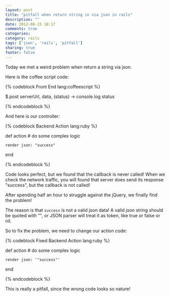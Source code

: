 ```yaml
---
layout: post
title: "pitfall when return string in via json in rails"
description: ""
date: 2012-08-15 18:17
comments: true
categories: 
category: rails
tags: ['json', 'rails', 'pitfall']
sharing: true
footer: false
---
```

Today we met a weird problem when return a string via json.

Here is the coffee script code:

{% codeblock Front End lang:coffeescript %}

$.post serverUrl, data, (status) ->
	console.log status

{% endcodeblock %}

And here is our controller:

{% codeblock Backend Action lang:ruby %}

def action
	# do some complex logic
	
	render json: "success"
end

{% endcodeblock %}

Code looks perfect, but we found that the callback is never called! When we check the network traffic, you will found that server does send its response "success", but the callback is not called!

After spending half an hour to struggle against the jQuery, we finally find the problem!

The reason is that `success` is not a valid json data! A valid json string should be quoted with "", or JSON parser will treat it as token, like true or false or nil.

So to fix the problem, we need to change our action code:

{% codeblock Fixed Backend Action lang:ruby %}

def action
	# do some complex logic
	
	render json: '"success"'
end

{% endcodeblock %}

This is really a pitfall, since the wrong code looks so nature!
